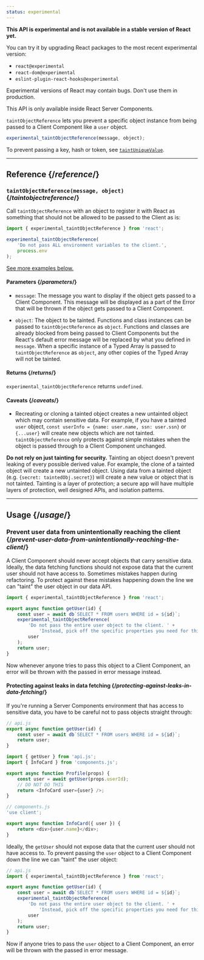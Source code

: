 ```yaml
---
status: experimental
---
```


<Wip>

**This API is experimental and is not available in a stable version of React yet.**

You can try it by upgrading React packages to the most recent experimental version:

-   `react@experimental`
-   `react-dom@experimental`
-   `eslint-plugin-react-hooks@experimental`

Experimental versions of React may contain bugs. Don't use them in production.

This API is only available inside React Server Components.

</Wip>

<Intro>

`taintObjectReference` lets you prevent a specific object instance from being passed to a Client Component like a `user` object.

```js
experimental_taintObjectReference(message, object);
```

To prevent passing a key, hash or token, see [`taintUniqueValue`](/reference/react/experimental_taintUniqueValue).

</Intro>

<InlineToc />

---

## Reference {/_reference_/}

### `taintObjectReference(message, object)` {/_taintobjectreference_/}

Call `taintObjectReference` with an object to register it with React as something that should not be allowed to be passed to the Client as is:

```js
import { experimental_taintObjectReference } from 'react';

experimental_taintObjectReference(
    'Do not pass ALL environment variables to the client.',
    process.env
);
```

[See more examples below.](#usage)

#### Parameters {/_parameters_/}

-   `message`: The message you want to display if the object gets passed to a Client Component. This message will be displayed as a part of the Error that will be thrown if the object gets passed to a Client Component.

-   `object`: The object to be tainted. Functions and class instances can be passed to `taintObjectReference` as `object`. Functions and classes are already blocked from being passed to Client Components but the React's default error message will be replaced by what you defined in `message`. When a specific instance of a Typed Array is passed to `taintObjectReference` as `object`, any other copies of the Typed Array will not be tainted.

#### Returns {/_returns_/}

`experimental_taintObjectReference` returns `undefined`.

#### Caveats {/_caveats_/}

-   Recreating or cloning a tainted object creates a new untainted object which may contain sensitive data. For example, if you have a tainted `user` object, `const userInfo = {name: user.name, ssn: user.ssn}` or `{...user}` will create new objects which are not tainted. `taintObjectReference` only protects against simple mistakes when the object is passed through to a Client Component unchanged.

<Pitfall>

**Do not rely on just tainting for security.** Tainting an object doesn't prevent leaking of every possible derived value. For example, the clone of a tainted object will create a new untainted object. Using data from a tainted object (e.g. `{secret: taintedObj.secret}`) will create a new value or object that is not tainted. Tainting is a layer of protection; a secure app will have multiple layers of protection, well designed APIs, and isolation patterns.

</Pitfall>

---

## Usage {/_usage_/}

### Prevent user data from unintentionally reaching the client {/_prevent-user-data-from-unintentionally-reaching-the-client_/}

A Client Component should never accept objects that carry sensitive data. Ideally, the data fetching functions should not expose data that the current user should not have access to. Sometimes mistakes happen during refactoring. To protect against these mistakes happening down the line we can "taint" the user object in our data API.

```js
import { experimental_taintObjectReference } from 'react';

export async function getUser(id) {
    const user = await db`SELECT * FROM users WHERE id = ${id}`;
    experimental_taintObjectReference(
        'Do not pass the entire user object to the client. ' +
            'Instead, pick off the specific properties you need for this use case.',
        user
    );
    return user;
}
```

Now whenever anyone tries to pass this object to a Client Component, an error will be thrown with the passed in error message instead.

<DeepDive>

#### Protecting against leaks in data fetching {/_protecting-against-leaks-in-data-fetching_/}

If you're running a Server Components environment that has access to sensitive data, you have to be careful not to pass objects straight through:

```js
// api.js
export async function getUser(id) {
    const user = await db`SELECT * FROM users WHERE id = ${id}`;
    return user;
}
```

```js
import { getUser } from 'api.js';
import { InfoCard } from 'components.js';

export async function Profile(props) {
    const user = await getUser(props.userId);
    // DO NOT DO THIS
    return <InfoCard user={user} />;
}
```

```js
// components.js
'use client';

export async function InfoCard({ user }) {
    return <div>{user.name}</div>;
}
```

Ideally, the `getUser` should not expose data that the current user should not have access to. To prevent passing the `user` object to a Client Component down the line we can "taint" the user object:

```js
// api.js
import { experimental_taintObjectReference } from 'react';

export async function getUser(id) {
    const user = await db`SELECT * FROM users WHERE id = ${id}`;
    experimental_taintObjectReference(
        'Do not pass the entire user object to the client. ' +
            'Instead, pick off the specific properties you need for this use case.',
        user
    );
    return user;
}
```

Now if anyone tries to pass the `user` object to a Client Component, an error will be thrown with the passed in error message.

</DeepDive>
